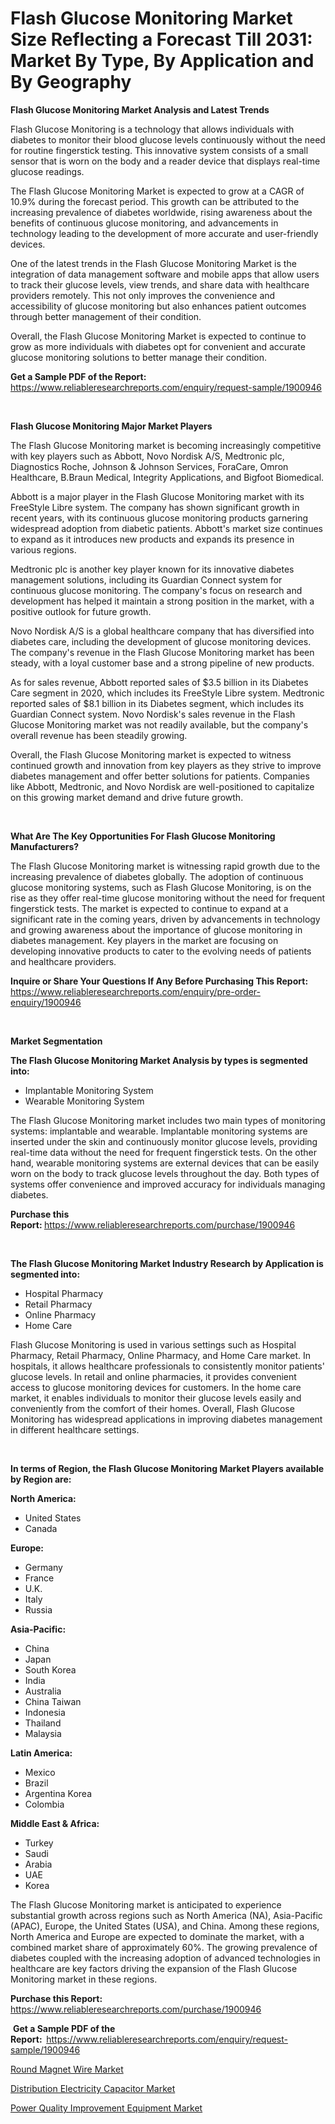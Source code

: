 <p><h1>Flash Glucose Monitoring Market Size Reflecting a Forecast Till 2031: Market By Type, By Application and By Geography</h1></p><p><strong>Flash Glucose Monitoring Market Analysis and Latest Trends</strong></p>
<p><p>Flash Glucose Monitoring is a technology that allows individuals with diabetes to monitor their blood glucose levels continuously without the need for routine fingerstick testing. This innovative system consists of a small sensor that is worn on the body and a reader device that displays real-time glucose readings.</p><p>The Flash Glucose Monitoring Market is expected to grow at a CAGR of 10.9% during the forecast period. This growth can be attributed to the increasing prevalence of diabetes worldwide, rising awareness about the benefits of continuous glucose monitoring, and advancements in technology leading to the development of more accurate and user-friendly devices.</p><p>One of the latest trends in the Flash Glucose Monitoring Market is the integration of data management software and mobile apps that allow users to track their glucose levels, view trends, and share data with healthcare providers remotely. This not only improves the convenience and accessibility of glucose monitoring but also enhances patient outcomes through better management of their condition.</p><p>Overall, the Flash Glucose Monitoring Market is expected to continue to grow as more individuals with diabetes opt for convenient and accurate glucose monitoring solutions to better manage their condition.</p></p>
<p><strong>Get a Sample PDF of the Report:&nbsp;</strong> <a href="https://www.reliableresearchreports.com/enquiry/request-sample/1900946">https://www.reliableresearchreports.com/enquiry/request-sample/1900946</a></p>
<p>&nbsp;</p>
<p><strong>Flash Glucose Monitoring Major Market Players</strong></p>
<p><p>The Flash Glucose Monitoring market is becoming increasingly competitive with key players such as Abbott, Novo Nordisk A/S, Medtronic plc, Diagnostics Roche, Johnson & Johnson Services, ForaCare, Omron Healthcare, B.Braun Medical, Integrity Applications, and Bigfoot Biomedical.</p><p>Abbott is a major player in the Flash Glucose Monitoring market with its FreeStyle Libre system. The company has shown significant growth in recent years, with its continuous glucose monitoring products garnering widespread adoption from diabetic patients. Abbott's market size continues to expand as it introduces new products and expands its presence in various regions.</p><p>Medtronic plc is another key player known for its innovative diabetes management solutions, including its Guardian Connect system for continuous glucose monitoring. The company's focus on research and development has helped it maintain a strong position in the market, with a positive outlook for future growth.</p><p>Novo Nordisk A/S is a global healthcare company that has diversified into diabetes care, including the development of glucose monitoring devices. The company's revenue in the Flash Glucose Monitoring market has been steady, with a loyal customer base and a strong pipeline of new products.</p><p>As for sales revenue, Abbott reported sales of $3.5 billion in its Diabetes Care segment in 2020, which includes its FreeStyle Libre system. Medtronic reported sales of $8.1 billion in its Diabetes segment, which includes its Guardian Connect system. Novo Nordisk's sales revenue in the Flash Glucose Monitoring market was not readily available, but the company's overall revenue has been steadily growing.</p><p>Overall, the Flash Glucose Monitoring market is expected to witness continued growth and innovation from key players as they strive to improve diabetes management and offer better solutions for patients. Companies like Abbott, Medtronic, and Novo Nordisk are well-positioned to capitalize on this growing market demand and drive future growth.</p></p>
<p>&nbsp;</p>
<p><strong>What Are The Key Opportunities For Flash Glucose Monitoring Manufacturers?</strong></p>
<p><p>The Flash Glucose Monitoring market is witnessing rapid growth due to the increasing prevalence of diabetes globally. The adoption of continuous glucose monitoring systems, such as Flash Glucose Monitoring, is on the rise as they offer real-time glucose monitoring without the need for frequent fingerstick tests. The market is expected to continue to expand at a significant rate in the coming years, driven by advancements in technology and growing awareness about the importance of glucose monitoring in diabetes management. Key players in the market are focusing on developing innovative products to cater to the evolving needs of patients and healthcare providers.</p></p>
<p><strong>Inquire or Share Your Questions If Any Before Purchasing This Report:</strong> <a href="https://www.reliableresearchreports.com/enquiry/pre-order-enquiry/1900946">https://www.reliableresearchreports.com/enquiry/pre-order-enquiry/1900946</a></p>
<p>&nbsp;</p>
<p><strong>Market Segmentation</strong></p>
<p><strong>The Flash Glucose Monitoring Market Analysis by types is segmented into:</strong></p>
<p><ul><li>Implantable Monitoring System</li><li>Wearable Monitoring System</li></ul></p>
<p><p>The Flash Glucose Monitoring market includes two main types of monitoring systems: implantable and wearable. Implantable monitoring systems are inserted under the skin and continuously monitor glucose levels, providing real-time data without the need for frequent fingerstick tests. On the other hand, wearable monitoring systems are external devices that can be easily worn on the body to track glucose levels throughout the day. Both types of systems offer convenience and improved accuracy for individuals managing diabetes.</p></p>
<p><strong>Purchase this Report:&nbsp;</strong><a href="https://www.reliableresearchreports.com/purchase/1900946">https://www.reliableresearchreports.com/purchase/1900946</a></p>
<p>&nbsp;</p>
<p><strong>The Flash Glucose Monitoring Market Industry Research by Application is segmented into:</strong></p>
<p><ul><li>Hospital Pharmacy</li><li>Retail Pharmacy</li><li>Online Pharmacy</li><li>Home Care</li></ul></p>
<p><p>Flash Glucose Monitoring is used in various settings such as Hospital Pharmacy, Retail Pharmacy, Online Pharmacy, and Home Care market. In hospitals, it allows healthcare professionals to consistently monitor patients' glucose levels. In retail and online pharmacies, it provides convenient access to glucose monitoring devices for customers. In the home care market, it enables individuals to monitor their glucose levels easily and conveniently from the comfort of their homes. Overall, Flash Glucose Monitoring has widespread applications in improving diabetes management in different healthcare settings.</p></p>
<p>&nbsp;</p>
<p><strong>In terms of Region, the Flash Glucose Monitoring Market Players available by Region are:</strong></p>
<p>
    <p> <strong> North America: </strong>
        <ul>
            <li>United States</li>
            <li>Canada</li>
        </ul>
        </p> 
    <p> <strong> Europe: </strong>
        <ul>
            <li>Germany</li>
            <li>France</li>
            <li>U.K.</li>
            <li>Italy</li>
            <li>Russia</li>
        </ul>
        </p> 
    <p> <strong> Asia-Pacific: </strong>
        <ul>
            <li>China</li>
            <li>Japan</li>
            <li>South Korea</li>
            <li>India</li>
            <li>Australia</li>
            <li>China Taiwan</li>
            <li>Indonesia</li>
            <li>Thailand</li>
            <li>Malaysia</li>
        </ul>
        </p> 
    <p> <strong> Latin America: </strong>
        <ul>
            <li>Mexico</li>
            <li>Brazil</li>
            <li>Argentina Korea</li>
            <li>Colombia</li>
        </ul>
        </p> 
    <p> <strong> Middle East & Africa: </strong>
        <ul>
            <li>Turkey</li>
            <li>Saudi</li>
            <li>Arabia</li>
            <li>UAE</li>
            <li>Korea</li>
        </ul>
    </p>
    </p>
<p><p>The Flash Glucose Monitoring market is anticipated to experience substantial growth across regions such as North America (NA), Asia-Pacific (APAC), Europe, the United States (USA), and China. Among these regions, North America and Europe are expected to dominate the market, with a combined market share of approximately 60%. The growing prevalence of diabetes coupled with the increasing adoption of advanced technologies in healthcare are key factors driving the expansion of the Flash Glucose Monitoring market in these regions.</p></p>
<p><strong>Purchase this Report: </strong><a href="https://www.reliableresearchreports.com/purchase/1900946">https://www.reliableresearchreports.com/purchase/1900946</a></p>
<p>&nbsp;<strong>Get a Sample PDF of the Report:&nbsp;&nbsp;</strong><a href="https://www.reliableresearchreports.com/enquiry/request-sample/1900946">https://www.reliableresearchreports.com/enquiry/request-sample/1900946</a></p>
<p><strong></strong></p>
<p><p><a href="https://view.publitas.com/reportprime-1/round-magnet-wire-market-size-and-examines-its-market-scope-with-a-primary-focus-on-growth-opportunities-and-forecasted-trends-spanning-from-2023-to-2030/">Round Magnet Wire Market</a></p><p><a href="https://view.publitas.com/reportprime-1/distribution-electricity-capacitor-market-share-market-new-trends-analysis-report-by-type-by-application-by-end-use-by-region-and-segment-forecasts-2023-2030/">Distribution Electricity Capacitor Market</a></p><p><a href="https://view.publitas.com/reportprime-1/power-quality-improvement-equipment-market-analysis-and-market-size-global-industry-overview-market-segmentation-and-forecast-2023-to-2030/">Power Quality Improvement Equipment Market</a></p></p>